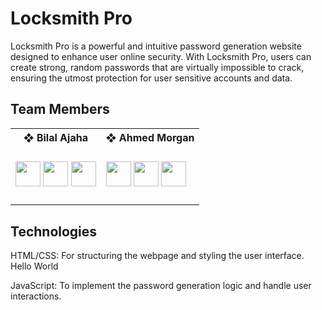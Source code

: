 # Locksmith Pro

Locksmith Pro is a powerful and intuitive password generation website designed to enhance user online security. With Locksmith Pro, users can create strong, random passwords that are virtually impossible to crack, ensuring the utmost protection for user sensitive accounts and data.

## Team Members
<table>
    <tr>
        <th>❖ Bilal Ajaha</th>
        <th>❖ Ahmed Morgan<br</th>
    </tr>
    <tr>
        <td>
            <h4>
            <a href="https://skillicons.dev">
                <a href="https://github.com/Voxold"><img src="https://skillicons.dev/icons?i=github" width='40px' height='40px'/></a>
                <a href="https://www.linkedin.com/in/voxold/"><img src="https://skillicons.dev/icons?i=linkedin" width='40px' height='40px'/></a>
                <a href="https://twitter.com/bilal_ajaha"><img src="https://skillicons.dev/icons?i=twitter" width='40px' height='40px'/></a>
            </a>
        </td>
        <td>
            <a href="https://skillicons.dev">
                <a href="https://github.com/"><img src="https://skillicons.dev/icons?i=github" width='40px' height='40px'/></a>
                <a href="https://www.linkedin.com/"><img src="https://skillicons.dev/icons?i=linkedin" width='40px' height='40px'/></a>
                <a href="https://twitter.com/"><img src="https://skillicons.dev/icons?i=twitter" width='40px' height='40px'/></a>
            </a>
        </td>
    </tr>
</table>

## Technologies

HTML/CSS: For structuring the webpage and styling the user interface.
Hello World

JavaScript: To implement the password generation logic and handle user interactions.
